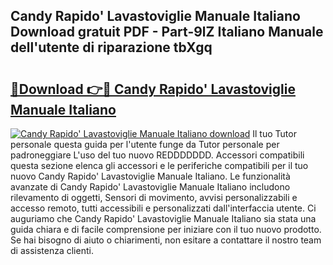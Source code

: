 ## Candy Rapido' Lavastoviglie Manuale Italiano Download gratuit PDF - Part-9lZ Italiano Manuale dell'utente di riparazione tbXgq

# <h2><a href="http://df9zohu.blite.top/?on=Candy+Rapido%27+Lavastoviglie+Manuale+Italiano">🔗Download 👉🔴 Candy Rapido' Lavastoviglie Manuale Italiano</a></h2>

[![Candy Rapido' Lavastoviglie Manuale Italiano download](https://i.imgur.com/lujVjoI.png)](http://df9zohu.blite.top/?on=Candy+Rapido%27+Lavastoviglie+Manuale+Italiano)
Il tuo Tutor personale questa guida per l'utente funge da Tutor personale per padroneggiare L'uso del tuo nuovo REDDDDDDD. Accessori compatibili questa sezione elenca gli accessori e le periferiche compatibili per il tuo nuovo Candy Rapido' Lavastoviglie Manuale Italiano. Le funzionalità avanzate di Candy Rapido' Lavastoviglie Manuale Italiano includono rilevamento di oggetti, Sensori di movimento, avvisi personalizzabili e accesso remoto, tutti accessibili e personalizzati dall'interfaccia utente. Ci auguriamo che Candy Rapido' Lavastoviglie Manuale Italiano sia stata una guida chiara e di facile comprensione per iniziare con il tuo nuovo prodotto. Se hai bisogno di aiuto o chiarimenti, non esitare a contattare il nostro team di assistenza clienti.
